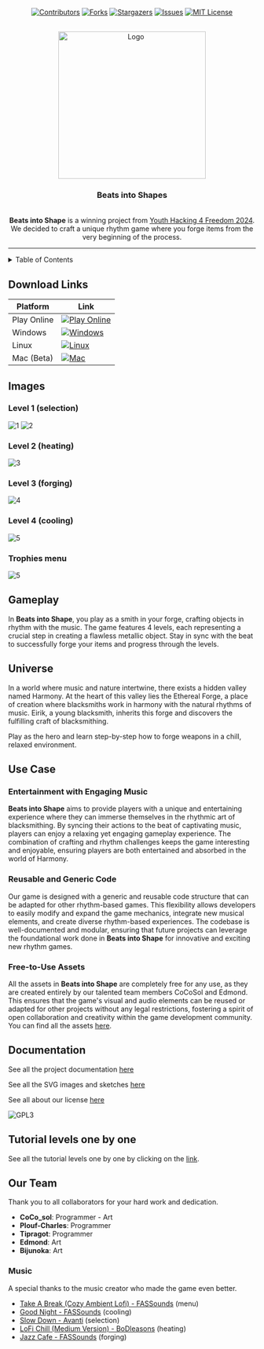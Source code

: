 <a id="readme-top"></a>
<div align="center">

[![Contributors][contributors-shield]][contributors-url]
[![Forks][forks-shield]][forks-url]
[![Stargazers][stars-shield]][stars-url]
[![Issues][issues-shield]][issues-url]
[![MIT License][license-shield]][license-url]

</div>

<!-- PROJECT LOGO -->
<br />
<div align="center">
  <a href="https://github.com/CoCoSol007/beats-into-shapes">
      <img src="assets/icon.png" alt="Logo" width="300"></p>
     
  </a>

  <h3 align="center">Beats into Shapes</h3>

  <p align="center">
    <br />
    <b>Beats into Shape</b>  is a winning project from <a href="https://fsfe.org/activities/yh4f/">Youth Hacking 4 Freedom 2024</a>. 
    <br/> 
    We decided to craft a unique rhythm game where you forge items from the very beginning of the process.

  </p>
</div>

---


<!-- TABLE OF CONTENTS -->
<details>
  <summary>Table of Contents</summary>
  <ol>
    <li>
      <a href="#download-links">Download Links</a>
    </li>
    <li>
      <a href="#images">Images</a>
      <ul>
        <li><a href="#level-1-selection">Level 1 (Selection)</a></li>
        <li><a href="#level-2-heating">Level 2 (Heating)</a></li>
        <li><a href="#level-3-forging">Level 3 (Forging)</a></li>
        <li><a href="#level-4-cooling">Level 4 (Cooling)</a></li>
        <li><a href="#trophies-menu">Trophies</a></li>
      </ul>
    </li>
    <li><a href="#gameplay">Gameplay</a></li>
    <li><a href="#universe">Universe</a></li>
    <li>
      <a href="#use-case">Use Case</a>
      <ul>
        <li><a href="#entertainment-with-engaging-music">Entertainment with Engaging Music</a></li>
        <li><a href="#reusable-and-generic-code">Reusable and Generic Code</a></li>
        <li><a href="#free-to-use-assets">Free-to-Use Assets</a></li>
      </ul>
    </li>
    <li><a href="#documentation">Documentation</a></li>
    <li><a href="#tutorial-levels-one-by-one">Tutorial Level by Level</a></li>
    <li><a href="#our-team">Our Team</a></li>
    <li><a href="#music">Music</a></li>
  </ol>
</details>


## Download Links
  
| Platform | Link |
|----------|------|
| Play Online | [![Play Online](https://img.shields.io/badge/Play%20Online-0078D4?style=for-the-badge&logo=web&logoColor=white)](https://edmondada.itch.io/beats-into-shapes) |
| Windows | [![Windows](https://img.shields.io/badge/Download%20for%20Windows-0078D4?style=for-the-badge&logo=windows&logoColor=white)](https://github.com/CoCoSol007/beats-into-shapes/releases/download/release-v1.0.1/beats-into-shapes-Windows.exe) |
| Linux | [![Linux](https://img.shields.io/badge/Download%20for%20Linux-FCC624?style=for-the-badge&logo=linux&logoColor=white)](https://github.com/CoCoSol007/beats-into-shapes/releases/download/release-v1.0.1/beats-into-shapes-Linux.zip) |
| Mac (Beta) | [![Mac](https://img.shields.io/badge/Download%20for%20Mac%20(Beta)-999999?style=for-the-badge&logo=apple&logoColor=white)](https://github.com/CoCoSol007/beats-into-shapes/releases/download/release-v1.0.1/beats-into-shapes-MacOS.zip) |


## Images

### Level 1 (selection)

![1](/docs/images/1.png)
![2](/docs/images/2.png)

### Level 2 (heating)

![3](/docs/images/3.png)

### Level 3 (forging)

![4](/docs/images/4.png)

### Level 4 (cooling)

![5](/docs/images/5.png)

### Trophies menu

![5](/docs/images/6.png)

## Gameplay

In **Beats into Shape**, you play as a smith in your forge, crafting objects in rhythm with the music. The game features 4 levels, each representing a crucial step in creating a flawless metallic object. Stay in sync with the beat to successfully forge your items and progress through the levels.

## Universe

In a world where music and nature intertwine, there exists a hidden valley named Harmony. At the heart of this valley lies the Ethereal Forge, a place of creation where blacksmiths work in harmony with the natural rhythms of music. Eirik, a young blacksmith, inherits this forge and discovers the fulfilling craft of blacksmithing.

Play as the hero and learn step-by-step how to forge weapons in a chill, relaxed environment.

## Use Case

### Entertainment with Engaging Music

**Beats into Shape** aims to provide players with a unique and entertaining experience where they can immerse themselves in the rhythmic art of blacksmithing. By syncing their actions to the beat of captivating music, players can enjoy a relaxing yet engaging gameplay experience. The combination of crafting and rhythm challenges keeps the game interesting and enjoyable, ensuring players are both entertained and absorbed in the world of Harmony.

### Reusable and Generic Code

Our game is designed with a generic and reusable code structure that can be adapted for other rhythm-based games. This flexibility allows developers to easily modify and expand the game mechanics, integrate new musical elements, and create diverse rhythm-based experiences. The codebase is well-documented and modular, ensuring that future projects can leverage the foundational work done in **Beats into Shape** for innovative and exciting new rhythm games.

### Free-to-Use Assets

All the assets in **Beats into Shape** are completely free for any use, as they are created entirely by our talented team members CoCoSol and Edmond. This ensures that the game's visual and audio elements can be reused or adapted for other projects without any legal restrictions, fostering a spirit of open collaboration and creativity within the game development community. You can find all the assets [here](/assets/).

## Documentation

See all the project documentation [here](/docs)

See all the SVG images and sketches [here](https://www.figma.com/design/i4OFqWsSMmk0AW6OUtyf3B/Beats-into-shapes?t=ICflNE9DRQtmYzKb-1)

See all about our license [here](/LICENSE)

![GPL3](https://upload.wikimedia.org/wikipedia/commons/c/cb/GPLv3_Logo_filled.png)

## Tutorial levels one by one

See all the tutorial levels one by one by clicking on the [link](/docs/tuto.md).

## Our Team

Thank you to all collaborators for your hard work and dedication.

- **CoCo_sol**: Programmer - Art
- **Plouf-Charles**: Programmer
- **Tipragot**: Programmer
- **Edmond**: Art
- **Bijunoka**: Art

### Music

A special thanks to the music creator who made the game even better.

- [Take A Break (Cozy Ambient Lofi) - FASSounds](https://pixabay.com/music/beats-take-a-break-cozy-ambient-lofi-199738) (menu)
- [Good Night - FASSounds](https://pixabay.com/music/beats-good-night-160166) (cooling)
- [Slow Down - Avanti](https://freetouse.com/music/avanti/slow-down) (selection)
- [LoFi Chill (Medium Version) - BoDleasons](https://pixabay.com/music/beats-lofi-chill-medium-version-159456) (heating)
- [Jazz Cafe - FASSounds](https://pixabay.com/music/beats-jazz-cafe-112190) (forging)

[contributors-shield]: https://img.shields.io/github/contributors/cocosol007/beats-into-shapes.svg?style=for-the-badge
[contributors-url]: https://github.com/cocosol007/beats-into-shapes/graphs/contributors
[forks-shield]: https://img.shields.io/github/forks/cocosol007/beats-into-shapes.svg?style=for-the-badge
[forks-url]: https://github.com/cocosol007/beats-into-shapes/network/members
[stars-shield]: https://img.shields.io/github/stars/cocosol007/beats-into-shapes.svg?style=for-the-badge
[stars-url]: https://github.com/cocosol007/beats-into-shapes/stargazers
[issues-shield]: https://img.shields.io/github/issues/cocosol007/beats-into-shapes.svg?style=for-the-badge
[issues-url]: https://github.com/cocosol007/beats-into-shapes/issues
[license-shield]: https://img.shields.io/github/license/cocosol007/beats-into-shapes.svg?style=for-the-badge
[license-url]: https://github.com/cocosol007/beats-into-shapes/blob/master/LICENSE
